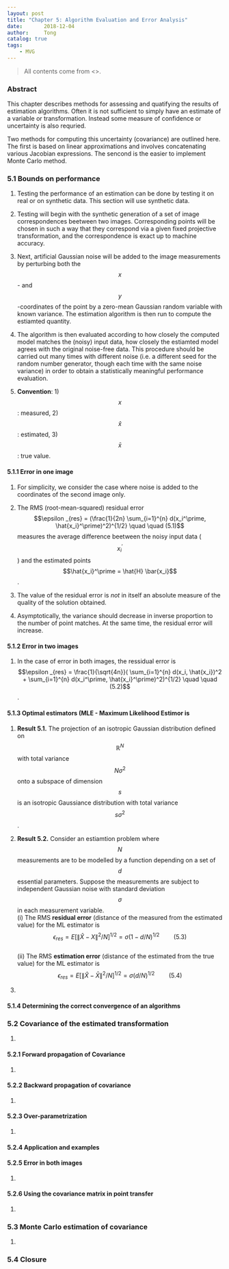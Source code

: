 ```yaml
---
layout: post
title: "Chapter 5: Algorithm Evaluation and Error Analysis"
date:       2018-12-04
author:     Tong
catalog: true
tags:
    - MVG
---
```


> All contents come from <<Multiple View Geometry in Computer Vision>>.

### Abstract

This chapter describes methods for assessing and quatifying the results of estimation algorithms. Often it is not sufficient to simply have an estimate of a variable or transformation. Instead some measure of confidence or uncertainty is also requried.

Two methods for computing this uncertainty (covariance) are outlined here. The first is based on linear approximations and involves concatenating various Jacobian expressions. The sencond is the easier to implement Monte Carlo method.

### 5.1 Bounds on performance

1. Testing the performance of an estimation can be done by testing it on real or on synthetic data. This section will use synthetic data.

2. Testing will begin with the synthetic generation of a set of image correspondences beetween two images. Corresponding points will be chosen in such a way that they correspond via a given fixed projective transformation, and the correspondence is exact up to machine accuracy.

3. Next, artificial Gaussian noise will be added to the image measurements by perturbing both the $$x$$- and $$y$$-coordinates of the point by a zero-mean Gaussian random variable with known variance. The estimation algorithm is then run to compute the estiamted quantity.

4. The algorithm is then evaluated according to how closely the computed model matches the (noisy) input data, how closely the estiamted model agrees with the original noise-free data. This procedure should be carried out many times with different noise (i.e. a different seed for the random number generator, though each time with the same noise variance) in order to obtain a statistically meaningful performance evaluation.

5. __Convention__: 1) $$x$$: measured, 2) $$\hat{x}$$: estimated, 3) $$\bar{x}$$: true value.

#### 5.1.1 Error in one image

1. For simplicity, we consider the case where noise is added to the coordinates of the second image only.

2. The RMS (root-mean-squared) residual error $$\epsilon _{res} = (\frac{1}{2n} \sum_{i=1}^{n} d(x_i^\prime, \hat{x_i}^\prime)^2)^{1/2} \quad \quad (5.1)$$ measures the average difference beetween the noisy input data ($$x_i^\prime$$) and the estimated points $$\hat{x_i}^\prime = \hat{H} \bar{x_i}$$.

3. The value of the residual error is _not_ in itself an absolute measure of the quality of the solution obtained.

4. Asymptotically, the variance should decrease in inverse proportion to the number of point matches. At the same time, the residual error will increase.  

#### 5.1.2 Error in two images

1. In the case of error in both images, the ressidual error is $$\epsilon _{res} = \frac{1}{\sqrt{4n}}( \sum_{i=1}^{n} d(x_i, \hat{x_i})^2 + \sum_{i=1}^{n} d(x_i^\prime, \hat{x_i}^\prime)^2)^{1/2} \quad \quad (5.2)$$.

#### 5.1.3 Optimal estimators (MLE - Maximum Likelihood Estimor is

1. __Result 5.1.__ The projection of an isotropic Gaussian distribution defined on $$\mathbb{R}^N$$ with total variance $$N\sigma ^2$$ onto a subspace of dimension $$s$$ is an isotropic Gaussiance distribution with total variance $$s \sigma ^2$$.

2. __Result 5.2.__ Consider an estiamtion problem where $$N$$ measurements are to be modelled by a function depending on a set of $$d$$ essential parameters. Suppose the measurements are subject to independent Gaussian noise with standard deviation $$\sigma$$ in each measurement variable.<br>
(i) The RMS __residual error__ (distance of the measured from the estimated value) for the ML estimator is $$\epsilon _{res} = E\left [ \left \| \hat{X} - X \right \|^2 /N \right ]^{1/2} = \sigma (1 - d/N)^{1/2} \quad \quad (5.3)$$ <br>
(ii) The RMS __estimation error__ (distance of the estimated from the true value) for the ML estimator is $$\epsilon _{res} = E\left [ \left \| \hat{X} - \bar{X} \right \|^2 /N \right ]^{1/2} = \sigma (d/N)^{1/2} \quad \quad (5.4)$$

3.



#### 5.1.4 Determining the correct convergence of an algorithms


### 5.2 Covariance of the estimated transformation

1.

#### 5.2.1 Forward propagation of Covariance

1.

#### 5.2.2 Backward propagation of covariance

1.

#### 5.2.3 Over-parametrization

1.

#### 5.2.4 Application and examples

#### 5.2.5 Error in both images

1.

#### 5.2.6 Using the covariance matrix in point transfer

1.

### 5.3 Monte Carlo estimation of covariance

1.

### 5.4 Closure
